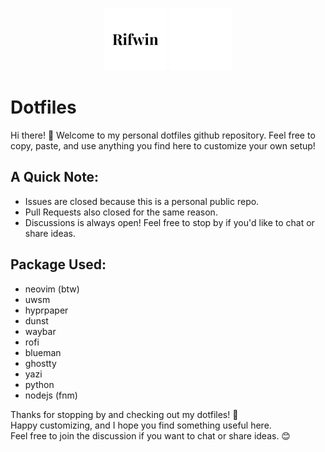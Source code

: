 <p align="center">
  <img src="dark.png#gh-light-mode-only" alt="Light Logo" width="100px">
  <img src="light.png#gh-dark-mode-only" alt="Dark Logo" width="100px">
</p>

# Dotfiles

Hi there! 👋 Welcome to my personal dotfiles github repository. Feel free to copy, paste, and use anything you find here to customize your own setup!

## A Quick Note:
- Issues are closed because this is a personal public repo.
- Pull Requests also closed for the same reason.
- Discussions is always open! Feel free to stop by if you'd like to chat or share ideas.

## Package Used:
- neovim (btw)
- uwsm
- hyprpaper
- dunst
- waybar
- rofi
- blueman
- ghostty
- yazi
- python
- nodejs (fnm)

Thanks for stopping by and checking out my dotfiles! 🎉  
Happy customizing, and I hope you find something useful here.  
Feel free to join the discussion if you want to chat or share ideas. 😊

